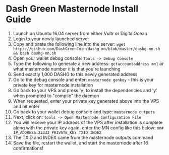 # Dash Green Masternode Install Guide
1. Launch an Ubuntu 16.04 server from either Vultr or DigitalOcean
2. Login to your newly launched server
3. Copy and paste the following line into the server:
```wget https://github.com/DashGreenCoin/dashg_mn/blob/master/dashg-mn.sh && bash dashg-mn.sh```
4. Open your wallet debug console:
```Tools -> Debug Console```
5. Type the following to generate a new address:
```getaccountaddress mn1``` or what masternode number it is that you're launching
6. Send exactly 1,000 DASHG to this newly generated address
7. Go to the debug console and enter:
```masternode genkey``` - this is your private key for masternode installation
8. Go back to your VPS and press 'y' to install the dependencies and 'y' when prompted to "compile" the daemon
9. When requested, enter your private key generated above into the VPS and hit enter
10. Go back to your wallet debug console and type:
```masternode outputs```
11. Next, click on:
```Tools -> Open Masternode Configuration File```
12. You will receive your IP address of the VPS after installation is complete along with the private key again, enter the MN config like this below:
```mn# IP_ADDRESS:22332 PRIVATE_KEY TXID INDEX```
13. The TXID and INDEX came from the masternode outputs command
14. Save the file, restart the wallet, and start the masternode after 16 confirmations!
